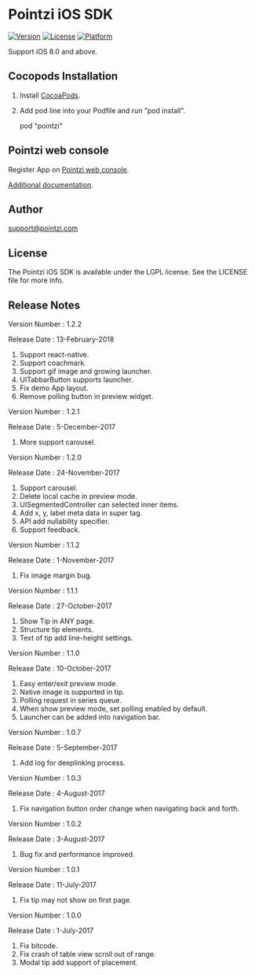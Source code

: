 # Pointzi iOS SDK

[![Version](https://img.shields.io/cocoapods/v/pointzi.svg?style=flat)](http://cocoadocs.org/docsets/pointzi)
[![License](https://img.shields.io/cocoapods/l/pointzi.svg?style=flat)](http://cocoadocs.org/docsets/pointzi)
[![Platform](https://img.shields.io/cocoapods/p/pointzi.svg?style=flat)](http://cocoadocs.org/docsets/pointzi)

Support iOS 8.0 and above.

## Cocopods Installation

1. Install [CocoaPods](http://cocoapods.org).
2. Add pod line into your Podfile and run "pod install". 

    pod "pointzi"

## Pointzi web console

Register App on [Pointzi web console](https://dashboard.pointzi.com/). 

[Additional documentation](https://pointzi.freshdesk.com). 

## Author

support@pointzi.com

## License

The Pointzi iOS SDK is available under the LGPL license. See the LICENSE file for more info.

## Release Notes

Version Number   : 1.2.2

Release Date     : 13-February-2018

1. Support react-native.
2. Support coachmark. 
3. Support gif image and growing launcher.
4. UITabbarButton supports launcher.
5. Fix demo App layout.
6. Remove polling button in preview widget.

Version Number   : 1.2.1

Release Date     : 5-December-2017

1. More support carousel.

Version Number   : 1.2.0

Release Date     : 24-November-2017

1. Support carousel.
2. Delete local cache in preview mode.
3. UISegmentedController can selected inner items.
4. Add x, y, label meta data in super tag.
5. API add nullability specifier.
6. Support feedback.

Version Number   : 1.1.2

Release Date     : 1-November-2017

1. Fix image margin bug.

Version Number   : 1.1.1

Release Date     : 27-October-2017

1. Show Tip in ANY page.
2. Structure tip elements.
3. Text of tip add line-height settings.

Version Number   : 1.1.0

Release Date     : 10-October-2017

1. Easy enter/exit preview mode.
2. Native image is supported in tip.
3. Polling request in series queue.
4. When show preview mode, set polling enabled by default.
5. Launcher can be added into navigation bar.

Version Number   : 1.0.7

Release Date     : 5-September-2017

1. Add log for deeplinking process.

Version Number   : 1.0.3

Release Date     : 4-August-2017

1. Fix navigation button order change when navigating back and forth.

Version Number   : 1.0.2

Release Date     : 3-August-2017

1. Bug fix and performance improved.

Version Number   : 1.0.1

Release Date     : 11-July-2017

1. Fix tip may not show on first page.


Version Number   : 1.0.0

Release Date     : 1-July-2017

1. Fix bitcode.
2. Fix crash of table view scroll out of range.
3. Modal tip add support of placement.
